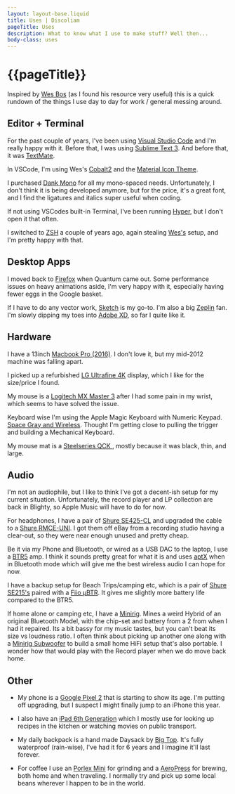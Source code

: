 ```yaml
---
layout: layout-base.liquid
title: Uses | Discoliam
pageTitle: Uses
description: What to know what I use to make stuff? Well then...
body-class: uses
---
```


# {{pageTitle}}

Inspired by [Wes Bos](https://wesbos.com/uses/) (as I found his resource very useful) this is a quick rundown of the things I use day to day for work / general messing around.

##  Editor + Terminal

For the past couple of years, I've been using [Visual Studio Code](https://code.visualstudio.com/) and I'm really happy with it. Before that, I was using [Sublime Text 3](https://www.sublimetext.com/3). And before that, it was [TextMate](https://macromates.com/).

In VSCode, I'm using Wes's [Cobalt2](https://marketplace.visualstudio.com/items?itemName=wesbos.theme-cobalt2) and the [Material Icon Theme](https://marketplace.visualstudio.com/items?itemName=PKief.material-icon-theme).

I purchased [Dank Mono](https://dank.sh/) for all my mono-spaced needs. Unfortunately, I don't think it is being developed anymore, but for the price, it's a great font, and I find the ligatures and italics super useful when coding.

If not using VSCodes built-in Terminal, I've been running [Hyper](https://hyper.is/), but I don't open it that often.

I switched to [ZSH](https://ohmyz.sh/) a couple of years ago, again stealing [Wes's](https://github.com/wesbos/Cobalt2-iterm) setup, and I'm pretty happy with that.

##  Desktop Apps

I moved back to [Firefox](https://www.mozilla.org/firefox/) when Quantum came out. Some performance issues on heavy animations aside, I'm very happy with it, especially having fewer eggs in the Google basket.

If I have to do any vector work, [Sketch](https://www.sketch.com/) is my go-to. I'm also a big [Zeplin](https://zeplin.io/) fan. I'm slowly dipping my toes into [Adobe XD](https://www.adobe.com/products/xd.html), so far I quite like it.

##  Hardware

I have a 13inch [Macbook Pro (2016)](https://everymac.com/systems/apple/macbook_pro/specs/macbook-pro-core-i7-3.3-13-late-2016-retina-display-touch-bar-specs.html). I don't love it, but my mid-2012 machine was falling apart.

I picked up a refurbished [LG Ultrafine 4K](https://www.apple.com/ca/shop/product/HMUA2VC/A/lg-ultrafine-4k-display?fnode=8a) display, which I like for the size/price I found.

My mouse is a [Logitech MX Master 3](https://www.logitech.com/en-ca/product/mx-master-3) after I had some pain in my wrist, which seems to have solved the issue.

Keyboard wise I'm using the Apple Magic Keyboard with Numeric Keypad. [Space Gray and Wireless](https://www.apple.com/ca/shop/product/MRMH2LL/A/magic-keyboard-with-numeric-keypad-us-english-space-grey). Thought I'm getting close to pulling the trigger and building a Mechanical Keyboard.

My mouse mat is a [Steelseries QCK ](https://steelseries.com/gaming-mousepads/qck-series#qck-large), mostly because it was black, thin, and large.

##  Audio

I'm not an audiophile, but I like to think I've got a decent-ish setup for my current situation. Unfortunately, the record player and LP collection are back in Blighty, so Apple Music will have to do for now.

For headphones, I have a pair of [Shure SE425-CL](https://www.shure.com/en-GB/products/earphones/se425cl) and upgraded the cable to a [Shure RMCE-UNI](https://www.shure.com/en-GB/products/accessories/rmce_uni). I got them off eBay from a recording studio having a clear-out, so they were near enough unused and pretty cheap.

Be it via my Phone and Bluetooth, or wired as a USB DAC to the laptop, I use a [BTR5](https://www.fiio.com/btr5) amp. I think it sounds pretty great for what it is and uses [aptX](https://www.aptx.com/) when in Bluetooth mode which will give me the best wireless audio I can hope for now.

I have a backup setup for Beach Trips/camping etc, which is a pair of [Shure SE215's](https://www.shure.com/en-GB/products/earphones/se215) paired with a [Fiio μBTR](https://www.fiio.com/%CE%BCbtr). It gives me slightly more battery life compared to the BTR5.

If home alone or camping etc, I have a [Minirig](https://minirigs.co.uk/speakers/bluetooth-minirig-3). Mines a weird Hybrid of an original Bluetooth Model, with the chip-set and battery from a 2 from when I had it repaired. Its a bit bassy for my music tastes, but you can't beat its size vs loudness ratio. I often think about picking up another one along with a [Minirig Subwoofer](https://minirigs.co.uk/speakers/minirig-subwoofer-3) to build a small home HiFi setup that's also portable. I wonder how that would play with the Record player when we do move back home.

## Other

*  My phone is a [Google Pixel 2](https://en.wikipedia.org/wiki/Pixel_2) that is starting to show its age. I'm putting off upgrading, but I suspect I might finally jump to an iPhone this year.

* I also have an [iPad 6th Generation](https://en.wikipedia.org/wiki/IPad_(2018)) which I mostly use for looking up recipes in the kitchen or watching movies on public transport.

* My daily backpack is a hand made Daysack by [Big Top](https://www.instagram.com/bigxtop/). It's fully waterproof (rain-wise), I've had it for 6 years and I imagine it'll last forever.

* For coffee I use an [Porlex Mini](https://www.porlexgrinders.com/products/porlex-mini-grinder ) for grinding and a [AeroPress](https://aeropress.com/) for brewing, both home and when traveling. I normally try and pick up some local beans wherever I happen to be in the world.